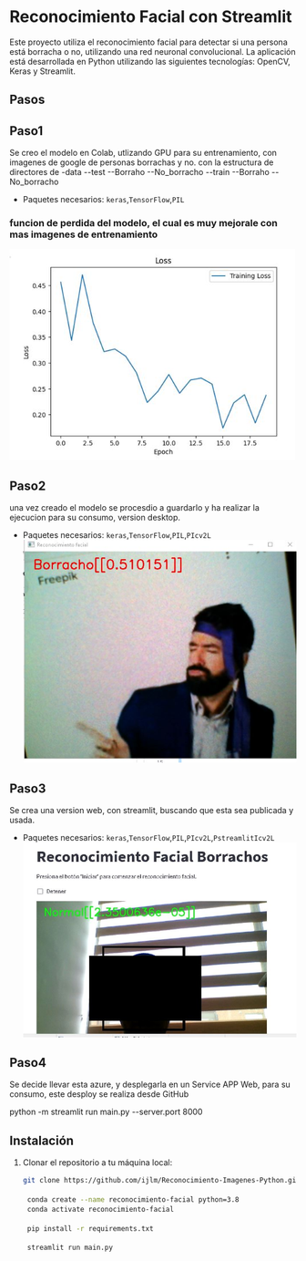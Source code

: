 # Reconocimiento Facial con Streamlit

Este proyecto utiliza el reconocimiento facial para detectar si una persona está borracha o no, utilizando una red neuronal convolucional. La aplicación está desarrollada en Python utilizando las siguientes tecnologías: OpenCV, Keras y Streamlit.

## Pasos

## Paso1

Se creo el modelo en Colab, utlizando GPU para su entrenamiento, con imagenes de google de personas borrachas y no. con la estructura de directores de
-data
    --test
        --Borraho
        --No_borracho
    --train
        --Borraho
        --No_borracho

- Paquetes necesarios: `keras`,`TensorFlow`,`PIL`

### funcion de perdida del modelo, el cual es muy mejorale con mas imagenes de entrenamiento
[![Paso1](tmp_readme/loss_model.JPG)](tmp_readme/loss_model.JPG)

## Paso2
una vez creado el modelo se procesdio a guardarlo y ha realizar la ejecucion para su consumo, version desktop.

- Paquetes necesarios: `keras`,`TensorFlow`,`PIL`,`PIcv2L`
[![Paso2](tmp_readme/prueba_desk_borra.JPG)](tmp_readme/prueba_desk_borra.JPG)

## Paso3 
Se crea una version web, con streamlit, buscando que esta sea publicada y usada.

- Paquetes necesarios: `keras`,`TensorFlow`,`PIL`,`PIcv2L`,`PstreamlitIcv2L`
[![Paso2](tmp_readme/version_Web.JPG)](tmp_readme/version_Web.JPG)

## Paso4
Se decide llevar esta azure, y desplegarla en un Service APP Web, para su consumo, este desploy se realiza desde GitHub

python -m streamlit run main.py --server.port 8000



## Instalación

1. Clonar el repositorio a tu máquina local:

   ```bash
   git clone https://github.com/ijlm/Reconocimiento-Imagenes-Python.git

    conda create --name reconocimiento-facial python=3.8
    conda activate reconocimiento-facial

    pip install -r requirements.txt

    streamlit run main.py
